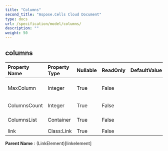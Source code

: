 ```yaml
---
title: "Columns"
second_title: "Aspose.Cells Cloud Document"
type: docs
url: /specification/model/columns/
description: ""
weight: 50
---
```


## **columns**

 

| Property Name | Property Type | Nullable |  ReadOnly | DefaultValue | Description | 
| :- | :- | :- |:- |  :- | :- |
| MaxColumn | Integer | True |  False |  | The max column index. |  
| ColumnsCount | Integer | True |  False |  | Column count. |  
| ColumnsList | Container | True |  False |  | Columns list. |  
| link | Class:Link | True |  False |  |  |  

**Parent Name** : (LinkElement)[linkelement]

